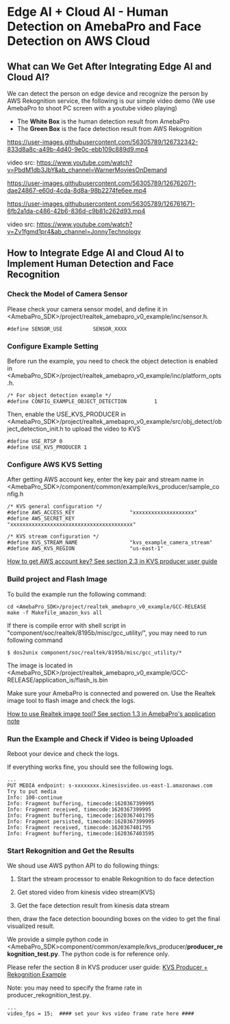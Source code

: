 # Edge AI + Cloud AI - Human Detection on AmebaPro and Face Detection on AWS Cloud

## What can We Get After Integrating Edge AI and Cloud AI?

We can detect the person on edge device and recognize the person by AWS Rekognition service, the following is our simple video demo (We use AmebaPro to shoot PC screen with a youtube video playing)

* The **White Box** is the human detection result from AmebaPro   
* The **Green Box** is the face detection result from AWS Rekognition  

https://user-images.githubusercontent.com/56305789/126732342-833d8a8c-a49b-4d40-9e0c-ebb109c889d9.mp4  

video src: https://www.youtube.com/watch?v=PbdM1db3JbY&ab_channel=WarnerMoviesOnDemand  

https://user-images.githubusercontent.com/56305789/126762071-dae24867-e60d-4cda-8d8a-98b2274fe6ee.mp4

https://user-images.githubusercontent.com/56305789/126761671-6fb2a1da-c486-42b6-836d-c9b81c262d93.mp4

video src: https://www.youtube.com/watch?v=Zv1fgmd1pr4&ab_channel=JonnyTechnology  

## How to Integrate Edge AI and Cloud AI to Implement Human Detection and Face Recognition

### Check the Model of Camera Sensor 

Please check your camera sensor model, and define it in <AmebaPro_SDK>/project/realtek_amebapro_v0_example/inc/sensor.h.

```
#define SENSOR_USE      	SENSOR_XXXX
```

### Configure Example Setting

Before run the example, you need to check the object detection is enabled in <AmebaPro_SDK>/project/realtek_amebapro_v0_example/inc/platform_opts.h.

```
/* For object detection example */
#define CONFIG_EXAMPLE_OBJECT_DETECTION         1
```

Then, enable the USE_KVS_PRODUCER in <AmebaPro_SDK>/project/realtek_amebapro_v0_example/src/obj_detect/object_detection_init.h to upload the video to KVS

```
#define USE_RTSP 0
#define USE_KVS_PRODUCER 1
```

### Configure AWS KVS Setting

After getting AWS account key, enter the key pair and stream name in <AmebaPro_SDK>/component/common/example/kvs_producer/sample_config.h
```
/* KVS general configuration */
#define AWS_ACCESS_KEY                  "xxxxxxxxxxxxxxxxxxxx"
#define AWS_SECRET_KEY                  "xxxxxxxxxxxxxxxxxxxxxxxxxxxxxxxxxxxxxxxx"

/* KVS stream configuration */
#define KVS_STREAM_NAME                 "kvs_example_camera_stream"
#define AWS_KVS_REGION                  "us-east-1"
```

[How to get AWS account key? See section 2.3 in KVS producer user guide](https://github.com/HungTseLee/KVS_WebRTC_on_AmebaPro/blob/main/AmebaPro_Amazon_KVS_Producer_Getting_Started_Guide_v1.1.pdf)

### Build project and Flash Image

To build the example run the following command:

```
cd <AmebaPro_SDK>/project/realtek_amebapro_v0_example/GCC-RELEASE
make -f Makefile_amazon_kvs all
```

If there is compile error with shell script in "component/soc/realtek/8195b/misc/gcc_utility/", you may need to run following command

```
$ dos2unix component/soc/realtek/8195b/misc/gcc_utility/*
```

The image is located in <AmebaPro_SDK>/project/realtek_amebapro_v0_example/GCC-RELEASE/application_is/flash_is.bin

Make sure your AmebaPro is connected and powered on. Use the Realtek image tool to flash image and check the logs.

[How to use Realtek image tool? See section 1.3 in AmebaPro's application note](https://github.com/HungTseLee/KVS_WebRTC_on_AmebaPro/blob/main/doc/AN0300%20Realtek%20AmebaPro%20application%20note.en.pdf)

### Run the Example and Check if Video is being Uploaded

Reboot your device and check the logs.  

If everything works fine, you should see the following logs.
```
...
PUT MEDIA endpoint: s-xxxxxxxx.kinesisvideo.us-east-1.amazonaws.com
Try to put media
Info: 100-continue
Info: Fragment buffering, timecode:1620367399995
Info: Fragment received, timecode:1620367399995
Info: Fragment buffering, timecode:1620367401795
Info: Fragment persisted, timecode:1620367399995
Info: Fragment received, timecode:1620367401795
Info: Fragment buffering, timecode:1620367403595
```

### Start Rekognition and Get the Results

We shoud use AWS python API to do following things:  

1. Start the stream processor to enable Rekognition to do face detection  

2. Get stored video from kinesis video stream(KVS)  

3. Get the face detection result from kinesis data stream   

then, draw the face detection boounding boxes on the video to get the final visualized result.

We provide a simple python code in <AmebaPro_SDK>component/common/example/kvs_producer/**producer_rekognition_test.py**. The python code is for reference only.  

Please refer the section 8 in KVS producer user guide:
[KVS Producer + Rekognition Example](https://github.com/HungTseLee/KVS_WebRTC_on_AmebaPro/blob/main/AmebaPro_Amazon_KVS_Producer_Getting_Started_Guide_v1.1.pdf)

Note: you may need to specify the frame rate in producer_rekognition_test.py.  
```
...
video_fps = 15;  #### set your kvs video frame rate here ####
```
